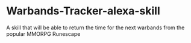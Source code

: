 # Warbands-Tracker-alexa-skill
A skill that will be able to return the time for the next warbands from the popular MMORPG Runescape

